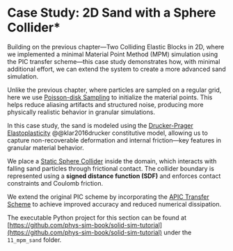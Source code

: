 # Case Study: 2D Sand with a Sphere Collider*

Building on the previous chapter—Two Colliding Elastic Blocks in 2D, where we implemented a minimal Material Point Method (MPM) simulation using the PIC transfer scheme—this case study demonstrates how, with minimal additional effort, we can extend the system to create a more advanced sand simulation.

Unlike the previous chapter, where particles are sampled on a regular grid, here we use [Poisson-disk Sampling](./lec26-mpm_disc.md) to initialize the material points. This helps reduce aliasing artifacts and structured noise, producing more physically realistic behavior in granular simulations.

In this case study, the sand is modeled using the [Drucker-Prager Elastoplasticity](./lec30.1-drucker_prager.md) @@klar2016drucker constitutive model, allowing us to capture non-recoverable deformation and internal friction—key features in granular material behavior.

We place a [Static Sphere Collider](./lec30.2-sphere_sdf.md) inside the domain, which interacts with falling sand particles through frictional contact. The collider boundary is represented using a **signed distance function (SDF)** and enforces contact constraints and Coulomb friction.

We extend the original PIC scheme by incorporating the [APIC Transfer Scheme](./lec30.3-apic_transfer.md) to achieve improved accuracy and reduced numerical dissipation.

The executable Python project for this section can be found at [https://github.com/phys-sim-book/solid-sim-tutorial](https://github.com/phys-sim-book/solid-sim-tutorial) under the `11_mpm_sand` folder.